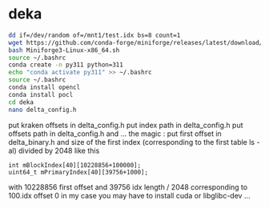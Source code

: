 # deka
```bash
dd if=/dev/random of=/mnt1/test.idx bs=8 count=1
wget https://github.com/conda-forge/miniforge/releases/latest/download/Miniforge3-Linux-x86_64.sh
bash Miniforge3-Linux-x86_64.sh
source ~/.bashrc
conda create -n py311 python=311
echo "conda activate py311" >> ~/.bashrc
source ~/.bashrc
conda install opencl
conda install pocl
cd deka
nano delta_config.h
```
put kraken offsets in delta_config.h
put index path in delta_config.h
put offsets path in delta_config.h
and ... the magic :
put first offset in delta_binary.h
and size of the first index (corresponding to the first table ls -al) divided by 2048
like this
```
int mBlockIndex[40][10228856+100000];
uint64_t mPrimaryIndex[40][39756+1000];
```
with 10228856 first offset
and 39756 idx length / 2048 corresponding to 100.idx offset 0 in my case
you may have to install cuda or libglibc-dev ...
